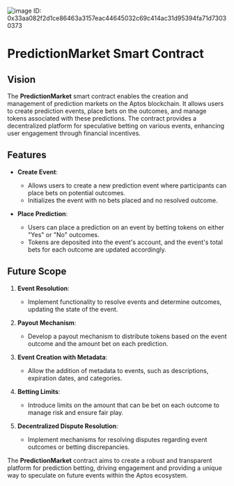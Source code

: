 ![image](https://github.com/user-attachments/assets/cb6493f2-6d15-4119-8e7f-288ad070349c)
ID: 0x33aa082f2d1ce86463a3157eac44645032c69c414ac31d95394fa71d73030373

# PredictionMarket Smart Contract

## Vision

The **PredictionMarket** smart contract enables the creation and management of prediction markets on the Aptos blockchain. It allows users to create prediction events, place bets on the outcomes, and manage tokens associated with these predictions. The contract provides a decentralized platform for speculative betting on various events, enhancing user engagement through financial incentives.

## Features

- **Create Event**:

  - Allows users to create a new prediction event where participants can place bets on potential outcomes.
  - Initializes the event with no bets placed and no resolved outcome.

- **Place Prediction**:
  - Users can place a prediction on an event by betting tokens on either "Yes" or "No" outcomes.
  - Tokens are deposited into the event's account, and the event's total bets for each outcome are updated accordingly.

## Future Scope

1. **Event Resolution**:

   - Implement functionality to resolve events and determine outcomes, updating the state of the event.

2. **Payout Mechanism**:

   - Develop a payout mechanism to distribute tokens based on the event outcome and the amount bet on each prediction.

3. **Event Creation with Metadata**:

   - Allow the addition of metadata to events, such as descriptions, expiration dates, and categories.

4. **Betting Limits**:

   - Introduce limits on the amount that can be bet on each outcome to manage risk and ensure fair play.

5. **Decentralized Dispute Resolution**:
   - Implement mechanisms for resolving disputes regarding event outcomes or betting discrepancies.

The **PredictionMarket** contract aims to create a robust and transparent platform for prediction betting, driving engagement and providing a unique way to speculate on future events within the Aptos ecosystem.
